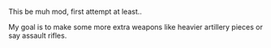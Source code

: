 This be muh mod, first attempt at least.. 

My goal is to make some more extra weapons like heavier artillery pieces or say assault rifles.
